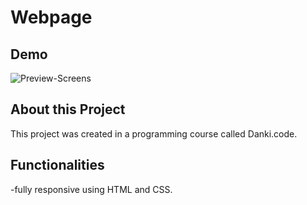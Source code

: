 # Webpage   
## Demo
![Preview-Screens](https://github.com/devWeslei/Webpage/blob/main/imagens/demo.gif)


## About this Project

This project was created in a programming course called Danki.code.


## Functionalities
-fully responsive using HTML and CSS.
